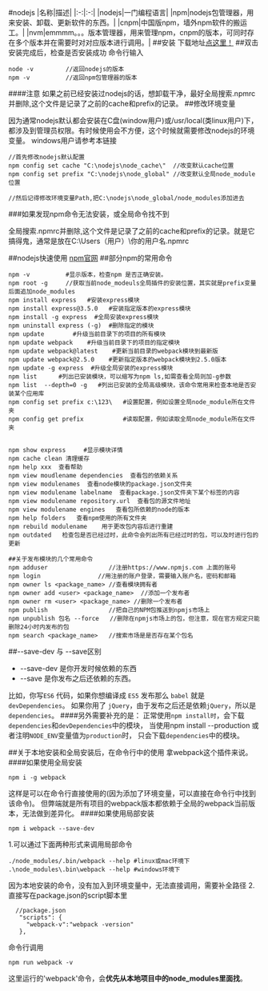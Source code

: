 #nodejs
|名称|描述|
|:-:|:-:|
|nodejs|一门编程语言|
|npm|nodejs包管理器，用来安装、卸载、更新软件的东西。|
|cnpm|中国版npm，墙外npm软件的搬运工。|
|nvm|emmmm。。。版本管理器，用来管理npm，cnpm的版本，可同时存在多个版本并在需要时对对应版本进行调用。|
##安装
下载地址[点这里！](http://nodejs.cn/)
##双击安装完成后，检查是否安装成功
命令行输入
```
node -v         //返回nodejs的版本
npm -v          //返回npm包管理器的版本
```
####注意
如果之前已经安装过nodejs的话，想卸载干净，最好全局搜索.npmrc并删除,这个文件是记录了之前的cache和prefix的记录。
##修改环境变量

因为通常nodejs默认都会安装在C盘(window用户)或/usr/local(类linux用户)下，都涉及到管理员权限。有时候使用会不方便，这个时候就需要修改nodejs的环境变量。
windows用户请参考本链接
```
//首先修改nodejs默认配置
npm config set cache "C:\nodejs\node_cache\"  //改变默认cache位置
npm config set prefix "C:\nodejs\node_global" //改变默认全局node_module位置

//然后记得修改环境变量Path,把C:\nodejs\node_global/node_modules添加进去
```

###如果发现npm命令无法安装，或全局命令找不到

全局搜索.npmrc并删除,这个文件是记录了之前的cache和prefix的记录。就是它搞得鬼，通常是放在C:\Users（用户）\你的用户名.npmrc

##nodejs快速使用
[npm官网](https://www.npmjs.com/)
##部分npm的常用命令
```
npm -v          #显示版本，检查npm 是否正确安装。
npm root -g     //获取当前node_modeuls全局插件的安装位置，其实就是prefix变量后面追加node_modules
npm install express   #安装express模块
npm install express@3.5.0   #安装指定版本的express模块
npm install -g express  #全局安装express模块
npm uninstall express (-g)  #删除指定的模块
npm update        #升级当前目录下的项目的所有模块
npm update webpack    #升级当前目录下的项目的指定模块
npm update webpack@latest    #更新当前目录的webpack模块到最新版
npm update webpack@2.5.0    #更新指定版本的webpack模块到2.5.0版本
npm update -g express  #升级全局安装的express模块
npm list      #列出已安装模块，可以缩写为npm ls,如需查看全局则加-g参数
npm list  --depth=0 -g   #列出已安装的全局高级模块，该命令常用来检查本地是否安装某个应用库
npm config set prefix c:\123\   #设置配置，例如设置全局node_module所在文件夹
npm config get prefix           #读取配置，例如读取全局node_module所在文件夹


npm show express     #显示模块详情
npm cache clean 清理缓存
npm help xxx  查看帮助
npm view moudlename dependencies  查看包的依赖关系
npm view modulenames  查看node模块的package.json文件夹
npm view modulename labelname  查看package.json文件夹下某个标签的内容
npm view modulename repository.url  查看包的源文件地址
npm view modulename engines   查看包所依赖的node的版本
npm help folders   查看npm使用的所有文件夹
npm rebuild modulename    用于更改包内容后进行重建
npm outdated   检查包是否已经过时，此命令会列出所有已经过时的包，可以及时进行包的更新

##关于发布模块的几个常用命令
npm adduser                 //注册https://www.npmjs.com 上面的账号
npm login                //用注册的账户登录，需要输入账户名，密码和邮箱
npm owner ls <package_name> //查看模块拥有者 
npm owner add <user> <package_name>  //添加一个发布者 
npm owner rm <user> <package_name> //删除一个发布者 
npm publish                 //把自己的NPM包推送到npmjs市场上
npm unpublish 包名 --force   //删除在npmjs市场上的包，但注意，现在官方规定只能删除24小时内发布的包
npm search <package_name>   //搜索市场是是否存在某个包名
```
##--save-dev 与 --save区别
- --save-dev 是你开发时候依赖的东西
- --save 是你发布之后还依赖的东西。

比如，你写`ES6` 代码，如果你想编译成 `ES5` 发布那么 `babel` 就是`devDependencies`。 如果你用了 `jQuery`，由于发布之后还是依赖`jQuery`，所以是`dependencies`。
####另外需要补充的是：
正常使用`npm install时`，会下载`dependencies`和`devDependencies`中的模块，
当使用npm install --production
或者注明`NODE_ENV`变量值为`production`时，
只会下载`dependencies`中的模块。

##关于本地安装和全局安装后，在命令行中的使用
拿webpack这个插件来说。
####如果使用全局安装
```
npm i -g webpack
```
这样是可以在命令行直接使用的(因为添加了环境变量，可以直接在命令行中找到该命令)。 但弊端就是所有项目的webpack版本都依赖于全局的webpack当前版本，无法做到差异化。
####如果使用局部安装
```
npm i webpack --save-dev
```
1.可以通过下面两种形式来调用局部命令
```
./node_modules/.bin/webpack --help #linux或mac环境下
.\node_modules\.bin\webpack --help #windows环境下
```
因为本地安装的命令，没有加入到环境变量中，无法直接调用，需要补全路径
2.直接写在package.json的script脚本里
```
  //package.json
   "scripts": {
     "webpack-v":"webpack -version"
   },
```
命令行调用
```
npm run webpack -v
```
这里运行的'webpack'命令，会**优先从本地项目中的node_modules里面找**。
